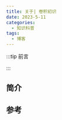 ```yaml
---
title: 关于| 卷积初识
date: 2023-5-11
categories:
  - 知识科普
tags: 
  - 博客
---
```


:::tip 前言



:::

## 简介





## 参考

